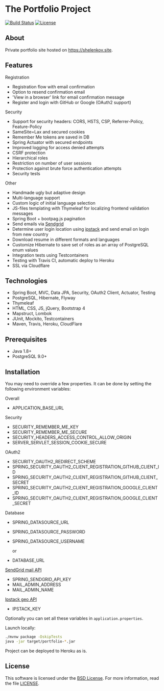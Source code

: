 # The Portfolio Project

[![Build Status](https://travis-ci.com/Anshelen/portfolio.svg?branch=master)](https://travis-ci.com/Anshelen/portfolio)
[![License](https://img.shields.io/badge/License-BSD%203--Clause-blue.svg)](https://opensource.org/licenses/BSD-3-Clause)

## About

Private portfolio site hosted on https://shelenkov.site.

## Features

Registration

- Registration flow with email confirmation
- Option to resend confirmation email
- 'View in a browser' link for email confirmation message
- Register and login with GitHub or Google (OAuth2 support)

Security

- Support for security headers: CORS, HSTS, CSP, Referrer-Policy, Feature-Policy
- SameSite=Lax and secured cookies
- Remember Me tokens are saved in DB
- Spring Actuator with secured endpoints
- Improved logging for access denied attempts
- CSRF protection
- Hierarchical roles
- Restriction on number of user sessions
- Protection against brute force authentication attempts
- Security tests

Other

- Handmade ugly but adaptive design
- Multi-language support
- Custom logic of initial language selection
- JS-files templating with Thymeleaf for localizing frontend validation messages
- Spring Boot + bootpag.js pagination
- Send emails via [Sendgrid][SENDGRID]
- Determine user login location using [ipstack][IPSTACK] and send email on login from new country
- Download resume in different formats and languages
- Customize Hibernate to save set of roles as an array of PostgreSQL enum values
- Integration tests using Testcontainers
- Testing with Travis CI, automatic deploy to Heroku
- SSL via Cloudflare

## Technologies

- Spring Boot, MVC, Data JPA, Security, OAuth2 Client, Actuator, Testing
- PostgreSQL, Hibernate, Flyway
- Thymeleaf
- HTML, CSS, JS, jQuery, Bootstrap 4
- Mapstruct, Lombok
- JUnit, Mockito, Testcontainers
- Maven, Travis, Heroku, CloudFlare

## Prerequisites

- Java 1.8+
- PostgreSQL 9.0+

## Installation

You may need to override a few properties. It can be done by setting the following environment
variables:

Overall

* APPLICATION_BASE_URL

Security

* SECURITY_REMEMBER_ME_KEY
* SECURITY_REMEMBER_ME_SECURE
* SECURITY_HEADERS_ACCESS_CONTROL_ALLOW_ORIGIN
* SERVER_SERVLET_SESSION_COOKIE_SECURE

OAuth2

* SECURITY_OAUTH2_REDIRECT_SCHEME
* SPRING_SECURITY_OAUTH2_CLIENT_REGISTRATION_GITHUB_CLIENT_ID
* SPRING_SECURITY_OAUTH2_CLIENT_REGISTRATION_GITHUB_CLIENT_SECRET
* SPRING_SECURITY_OAUTH2_CLIENT_REGISTRATION_GOOGLE_CLIENT_ID
* SPRING_SECURITY_OAUTH2_CLIENT_REGISTRATION_GOOGLE_CLIENT_SECRET

Database

* SPRING_DATASOURCE_URL
* SPRING_DATASOURCE_PASSWORD
* SPRING_DATASOURCE_USERNAME

  or

* DATABASE_URL

[SendGrid mail API][SENDGRID]

* SPRING_SENDGRID_API_KEY
* MAIL_ADMIN_ADDRESS
* MAIL_ADMIN_NAME

[Ipstack geo API][IPSTACK]

* IPSTACK_KEY

Optionally you can set all these variables in `application.properties`.

Launch locally:

```bash
./mvnw package -DskipTests
java -jar target/portfolio-*.jar
```

Project can be deployed to Heroku as is.

## License

This software is licensed under the [BSD License][BSD]. For more information, read the
file [LICENSE](LICENSE).

[BSD]: https://opensource.org/licenses/BSD-3-Clause

[SENDGRID]: https://sendgrid.com/

[IPSTACK]: https://ipstack.com/
